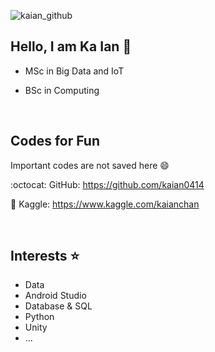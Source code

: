 ![kaian_github](https://user-images.githubusercontent.com/34164281/137519856-98ee171f-c26c-48e9-bf83-bf7a2f00ae4f.png)

## Hello, I am Ka Ian 👋
- MSc in Big Data and IoT

- BSc in Computing

<br>

## Codes for Fun
Important codes are not saved here 😄

:octocat: GitHub: https://github.com/kaian0414

:small_blue_diamond: Kaggle: https://www.kaggle.com/kaianchan

<br>

## Interests :star:
- Data
- Android Studio
- Database & SQL
- Python
- Unity
- ...

<!--
**kaian0414/kaian0414** is a ✨ _special_ ✨ repository because its `README.md` (this file) appears on your GitHub profile.

Here are some ideas to get you started:

- 🔭 I’m currently working on ...
- 🌱 I’m currently learning ...
- 👯 I’m looking to collaborate on ...
- 🤔 I’m looking for help with ...
- 💬 Ask me about ...
- 📫 How to reach me: ...
- 😄 Pronouns: ...
- ⚡ Fun fact: ...
-->
